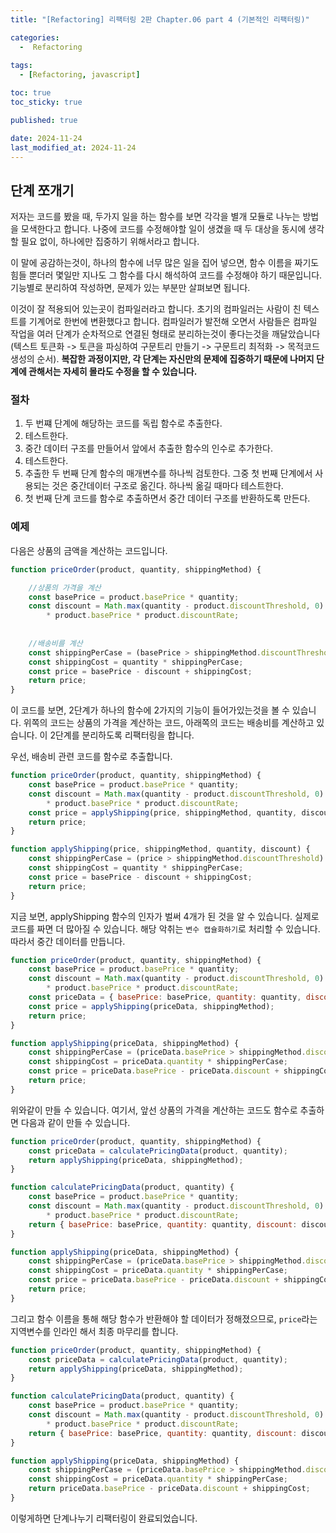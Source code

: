 ```yaml
---
title: "[Refactoring] 리팩터링 2판 Chapter.06 part 4 (기본적인 리팩터링)"

categories:
  -  Refactoring
  
tags:
  - [Refactoring, javascript]

toc: true
toc_sticky: true

published: true

date: 2024-11-24
last_modified_at: 2024-11-24
---
```


## 단계 쪼개기

저자는 코드를 봤을 때, 두가지 일을 하는 함수를 보면 각각을 별개 모듈로 나누는 방법을 모색한다고 합니다. 나중에 코드를 수정해야할 일이 생겼을 때 두 대상을 동시에 생각할 필요 없이, 하나에만 집중하기 위해서라고 합니다.

이 말에 공감하는것이, 하나의 함수에 너무 많은 일을 집어 넣으면, 함수 이름을 짜기도 힘들 뿐더러 몇일만 지나도 그 함수를 다시 해석하여 코드를 수정해야 하기 때문입니다. 기능별로  분리하여 작성하면, 문제가 있는 부분만 살펴보면 됩니다.

이것이 잘 적용되어 있는곳이 컴파일러라고 합니다. 초기의 컴파일러는 사람이 친 텍스트를 기계어로 한번에 변환했다고 합니다. 컴파일러가 발전해 오면서 사람들은 컴파일 작업을 여러 단계가 순차적으로 연결된 형태로 분리하는것이 좋다는것을 깨달았습니다 (텍스트 토큰화 -> 토큰을 파싱하여 구문트리 만들기 -> 구문트리 최적화 -> 목적코드 생성의 순서). **복잡한 과정이지만, 각 단계는 자신만의 문제에 집중하기 때문에 나머지 단계에 관해서는 자세히 몰라도 수정을 할 수 있습니다.**

### 절차
1. 두 번쨰 단계에 해당하는 코드를 독립 함수로 추출한다.
2. 테스트한다.
3. 중간 데이터 구조를 만들어서 앞에서 추출한 함수의 인수로 추가한다.
4. 테스트한다.
5. 추출한 두 번째 단계 함수의 매개변수를 하나씩 검토한다. 그중 첫 번째 단계에서 사용되는 것은 중간데이터 구조로 옮긴다. 하나씩 옮길 때마다 테스트한다.
6. 첫 번째 단계 코드를 함수로 추출하면서 중간 데이터 구조를 반환하도록 만든다.

### 예제

다음은 상품의 금액을 계산하는 코드입니다.

```javascript
function priceOrder(product, quantity, shippingMethod) {

	//상품의 가격을 계산
    const basePrice = product.basePrice * quantity;
    const discount = Math.max(quantity - product.discountThreshold, 0)
        * product.basePrice * product.discountRate;
    
    
    //배송비를 계산
    const shippingPerCase = (basePrice > shippingMethod.discountThreshold) ? shippingMethod.discountedFee : shippingMethod.feePerCase;
    const shippingCost = quantity * shippingPerCase;
    const price = basePrice - discount + shippingCost;
    return price;
}
```

이 코드를 보면, 2단계가 하나의 함수에 2가지의 기능이 들어가있는것을 볼 수 있습니다. 위쪽의 코드는 상품의 가격을 계산하는 코드, 아래쪽의 코드는 배송비를 계산하고 있습니다. 이 2단계를 분리하도록 리팩터링을 합니다.

우선, 배송비 관련 코드를 함수로 추출합니다.

```javascript
function priceOrder(product, quantity, shippingMethod) {
    const basePrice = product.basePrice * quantity;
    const discount = Math.max(quantity - product.discountThreshold, 0)
        * product.basePrice * product.discountRate;
    const price = applyShipping(price, shippingMethod, quantity, discount);
    return price;
}

function applyShipping(price, shippingMethod, quantity, discount) {
    const shippingPerCase = (price > shippingMethod.discountThreshold) ? shippingMethod.discountedFee : shippingMethod.feePerCase;
    const shippingCost = quantity * shippingPerCase;
    const price = basePrice - discount + shippingCost;
    return price;
}
```

지금 보면, applyShipping 함수의 인자가 벌써 4개가 된 것을 알 수 있습니다. 실제로 코드를 짜면 더 많아질 수 있습니다. 해당 악취는 `변수 캡슐화하기`로 처리할 수 있습니다. 따라서 중간 데이터를 만듭니다.

```javascript
function priceOrder(product, quantity, shippingMethod) {
    const basePrice = product.basePrice * quantity;
    const discount = Math.max(quantity - product.discountThreshold, 0)
        * product.basePrice * product.discountRate;
    const priceData = { basePrice: basePrice, quantity: quantity, discount: discount };
    const price = applyShipping(priceData, shippingMethod);
    return price;
}

function applyShipping(priceData, shippingMethod) {
    const shippingPerCase = (priceData.basePrice > shippingMethod.discountThreshold) ? shippingMethod.discountedFee : shippingMethod.feePerCase;
    const shippingCost = priceData.quantity * shippingPerCase;
    const price = priceData.basePrice - priceData.discount + shippingCost;
    return price;
}
```

위와같이 만들 수 있습니다. 여기서, 앞선 상품의 가격을 계산하는 코드도 함수로 추출하면 다음과 같이 만들 수 있습니다.

```javascript
function priceOrder(product, quantity, shippingMethod) {
    const priceData = calculatePricingData(product, quantity);
    return applyShipping(priceData, shippingMethod);
}

function calculatePricingData(product, quantity) {
    const basePrice = product.basePrice * quantity;
    const discount = Math.max(quantity - product.discountThreshold, 0)
        * product.basePrice * product.discountRate;
    return { basePrice: basePrice, quantity: quantity, discount: discount };
}

function applyShipping(priceData, shippingMethod) {
    const shippingPerCase = (priceData.basePrice > shippingMethod.discountThreshold) ? shippingMethod.discountedFee : shippingMethod.feePerCase;
    const shippingCost = priceData.quantity * shippingPerCase;
    const price = priceData.basePrice - priceData.discount + shippingCost;
    return price;
}
```

그리고 함수 이름을 통해 해당 함수가 반환해야 할 데이터가 정해졌으므로, `price`라는 지역변수를 인라인 해서 최종 마무리를 합니다.

```javascript
function priceOrder(product, quantity, shippingMethod) {
    const priceData = calculatePricingData(product, quantity);
    return applyShipping(priceData, shippingMethod);
}

function calculatePricingData(product, quantity) {
    const basePrice = product.basePrice * quantity;
    const discount = Math.max(quantity - product.discountThreshold, 0)
        * product.basePrice * product.discountRate;
    return { basePrice: basePrice, quantity: quantity, discount: discount };
}

function applyShipping(priceData, shippingMethod) {
    const shippingPerCase = (priceData.basePrice > shippingMethod.discountThreshold) ? shippingMethod.discountedFee : shippingMethod.feePerCase;
    const shippingCost = priceData.quantity * shippingPerCase;
    return priceData.basePrice - priceData.discount + shippingCost;
}
```

이렇게하면 단계나누기 리팩터링이 완료되었습니다.